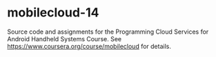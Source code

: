 mobilecloud-14
==============

Source code and assignments for the Programming Cloud Services for Android Handheld Systems Course.
See https://www.coursera.org/course/mobilecloud for details.
